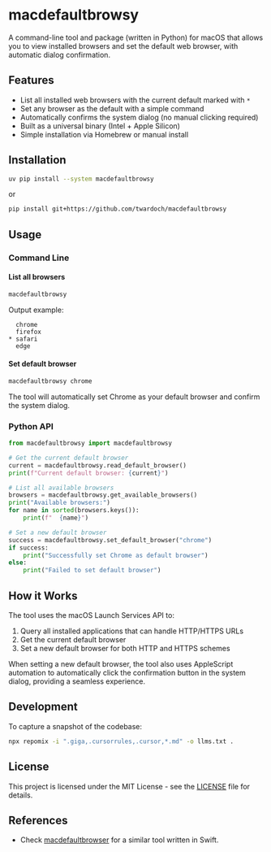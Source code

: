 
# macdefaultbrowsy

A command-line tool and package (written in Python) for macOS that allows you to view installed browsers and set the default web browser, with automatic dialog confirmation.

## Features

- List all installed web browsers with the current default marked with `*`
- Set any browser as the default with a simple command
- Automatically confirms the system dialog (no manual clicking required)
- Built as a universal binary (Intel + Apple Silicon)
- Simple installation via Homebrew or manual install

## Installation

```bash
uv pip install --system macdefaultbrowsy
```

or

```bash
pip install git+https://github.com/twardoch/macdefaultbrowsy
```

## Usage

### Command Line

#### List all browsers

```bash
macdefaultbrowsy
```

Output example:
```
  chrome
  firefox
* safari
  edge
```

#### Set default browser

```bash
macdefaultbrowsy chrome
```

The tool will automatically set Chrome as your default browser and confirm the system dialog.

### Python API

```python
from macdefaultbrowsy import macdefaultbrowsy

# Get the current default browser
current = macdefaultbrowsy.read_default_browser()
print(f"Current default browser: {current}")

# List all available browsers
browsers = macdefaultbrowsy.get_available_browsers()
print("Available browsers:")
for name in sorted(browsers.keys()):
    print(f"  {name}")

# Set a new default browser
success = macdefaultbrowsy.set_default_browser("chrome")
if success:
    print("Successfully set Chrome as default browser")
else:
    print("Failed to set default browser")
```


## How it Works

The tool uses the macOS Launch Services API to:
1. Query all installed applications that can handle HTTP/HTTPS URLs
2. Get the current default browser
3. Set a new default browser for both HTTP and HTTPS schemes

When setting a new default browser, the tool also uses AppleScript automation to automatically click the confirmation button in the system dialog, providing a seamless experience.

## Development

To capture a snapshot of the codebase:

```bash
npx repomix -i ".giga,.cursorrules,.cursor,*.md" -o llms.txt .
```

## License

This project is licensed under the MIT License - see the [LICENSE](LICENSE) file for details.

## References

- Check [macdefaultbrowser](https://github.com/twardoch/macdefaultbrowser) for a similar tool written in Swift.